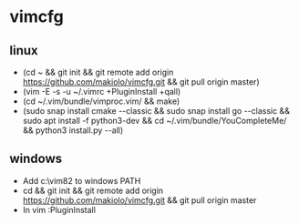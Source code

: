 # vimcfg

## linux
- (cd ~ && git init && git remote add origin https://github.com/makiolo/vimcfg.git && git pull origin master)
- (vim -E -s -u ~/.vimrc +PluginInstall +qall)
- (cd ~/.vim/bundle/vimproc.vim/ && make)
- (sudo snap install cmake --classic && sudo snap install go --classic && sudo apt install -f python3-dev && cd ~/.vim/bundle/YouCompleteMe/ && python3 install.py --all)

## windows
- Add c:\vim82 to windows PATH
- cd && git init && git remote add origin https://github.com/makiolo/vimcfg.git && git pull origin master
- In vim :PluginInstall
